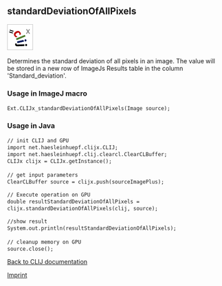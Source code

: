## standardDeviationOfAllPixels
![Image](images/mini_clijx_logo.png)

Determines the standard deviation of all pixels in an image. The value will be stored in a new row of ImageJs
Results table in the column 'Standard_deviation'.

### Usage in ImageJ macro
```
Ext.CLIJx_standardDeviationOfAllPixels(Image source);
```


### Usage in Java
```
// init CLIJ and GPU
import net.haesleinhuepf.clijx.CLIJ;
import net.haesleinhuepf.clij.clearcl.ClearCLBuffer;
CLIJx clijx = CLIJx.getInstance();

// get input parameters
ClearCLBuffer source = clijx.push(sourceImagePlus);
```

```
// Execute operation on GPU
double resultStandardDeviationOfAllPixels = clijx.standardDeviationOfAllPixels(clij, source);
```

```
//show result
System.out.println(resultStandardDeviationOfAllPixels);

// cleanup memory on GPU
source.close();
```


[Back to CLIJ documentation](https://clij.github.io/)

[Imprint](https://clij.github.io/imprint)
